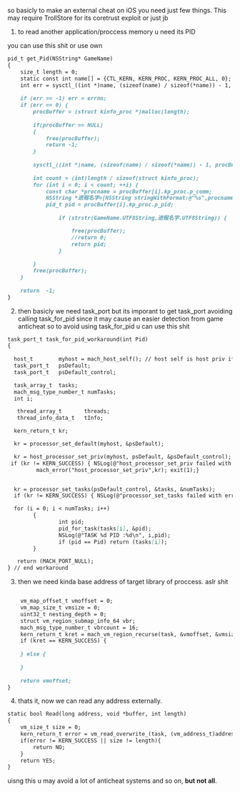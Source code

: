 
so basicly to make an external cheat on iOS you need just few things. This may require TrollStore for its coretrust exploit or just jb

1) to read another application/proccess memory u need its PID 

you can use this shit or use own

```markdown
pid_t get_Pid(NSString* GameName)
{
    size_t length = 0;
    static const int name[] = {CTL_KERN, KERN_PROC, KERN_PROC_ALL, 0};
    int err = sysctl_((int *)name, (sizeof(name) / sizeof(*name)) - 1, NULL, &length, NULL, 0);
    
    if (err == -1) err = errno;
    if (err == 0) {
        procBuffer = (struct kinfo_proc *)malloc(length);
        
        if(procBuffer == NULL)
        {
            free(procBuffer);
            return -1;
        }
            
        sysctl_((int *)name, (sizeof(name) / sizeof(*name)) - 1, procBuffer, &length, NULL, 0);
        
        int count = (int)length / sizeof(struct kinfo_proc);
        for (int i = 0; i < count; ++i) {
            const char *procname = procBuffer[i].kp_proc.p_comm;
            NSString *进程名字=[NSString stringWithFormat:@"%s",procname];
            pid_t pid = procBuffer[i].kp_proc.p_pid;
            
                if (strstr(GameName.UTF8String,进程名字.UTF8String)) {

                    free(procBuffer);
                    //return 0;
                    return pid;
                }
            
        }
        free(procBuffer);
    }
    
    return  -1;
}

```

2) then basicly we need task_port
but its imporant to get task_port avoiding calling task_for_pid since it may cause an easier detection from game anticheat
so to avoid using task_for_pid u can use this shit




```markdown
task_port_t task_for_pid_workaround(int Pid)
{
  
  host_t        myhost = mach_host_self(); // host self is host priv if you're root anyway..
  task_port_t   psDefault;
  task_port_t   psDefault_control;

  task_array_t  tasks;
  mach_msg_type_number_t numTasks;
  int i;

   thread_array_t       threads;
   thread_info_data_t   tInfo;

  kern_return_t kr;

  kr = processor_set_default(myhost, &psDefault);

  kr = host_processor_set_priv(myhost, psDefault, &psDefault_control);
 if (kr != KERN_SUCCESS) { NSLog(@"host_processor_set_priv failed with error %x\n", kr);
         mach_error("host_processor_set_priv",kr); exit(1);}


  kr = processor_set_tasks(psDefault_control, &tasks, &numTasks);
  if (kr != KERN_SUCCESS) { NSLog(@"processor_set_tasks failed with error %x\n",kr); exit(1); }

  for (i = 0; i < numTasks; i++)
        {
                int pid;
                pid_for_task(tasks[i], &pid);
                NSLog(@"TASK %d PID :%d\n", i,pid);
                if (pid == Pid) return (tasks[i]);
        }

   return (MACH_PORT_NULL);
} // end workaround

```

3) then we need kinda base address of target library of proccess. aslr shit


```markdown

    vm_map_offset_t vmoffset = 0;
    vm_map_size_t vmsize = 0;
    uint32_t nesting_depth = 0;
    struct vm_region_submap_info_64 vbr;
    mach_msg_type_number_t vbrcount = 16;
    kern_return_t kret = mach_vm_region_recurse(task, &vmoffset, &vmsize, &nesting_depth, (vm_region_recurse_info_t)&vbr, &vbrcount);
    if (kret == KERN_SUCCESS) {
       
    } else {
        
    }
    
    return vmoffset;
}
```

4) thats it, now we can read any address externally.

```markdown
static bool Read(long address, void *buffer, int length)
{
    vm_size_t size = 0;
    kern_return_t error = vm_read_overwrite_(task, (vm_address_t)address, length, (vm_address_t)buffer, &size);
    if(error != KERN_SUCCESS || size != length){
        return NO;
    }
    return YES;
}
```


uisng this u may avoid a lot of anticheat systems and so on, **but not all**.




